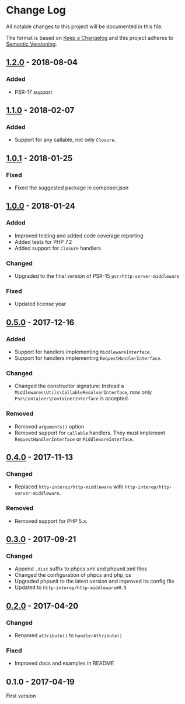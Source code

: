 # Change Log

All notable changes to this project will be documented in this file.

The format is based on [Keep a Changelog](http://keepachangelog.com/) 
and this project adheres to [Semantic Versioning](http://semver.org/).

## [1.2.0] - 2018-08-04

### Added

- PSR-17 support

## [1.1.0] - 2018-02-07

### Added

- Support for any callable, not only `Closure`.

## [1.0.1] - 2018-01-25

### Fixed

- Fixed the suggested package in composer.json

## [1.0.0] - 2018-01-24

### Added

- Improved testing and added code coverage reporting
- Added tests for PHP 7.2
- Added support for `Closure` handlers

### Changed

- Upgraded to the final version of PSR-15 `psr/http-server-middleware`

### Fixed

- Updated license year

## [0.5.0] - 2017-12-16

### Added

- Support for handlers implementing `MiddlewareInterface`.
- Support for handlers implementing `RequestHandlerInterface`.

### Changed

- Changed the constructor signature: Instead a `Middlewares\Utils\CallableResolverInterface`, now only `Psr\Container\ContainerInterface` is accepted.

### Removed

- Removed `arguments()` option
- Removed support for `callable` handlers. They must implement `RequestHandlerInterface` or `MiddlewareInterface`.

## [0.4.0] - 2017-11-13

### Changed

- Replaced `http-interop/http-middleware` with  `http-interop/http-server-middleware`.

### Removed

- Removed support for PHP 5.x.

## [0.3.0] - 2017-09-21

### Changed

- Append `.dist` suffix to phpcs.xml and phpunit.xml files
- Changed the configuration of phpcs and php_cs
- Upgraded phpunit to the latest version and improved its config file
- Updated to `http-interop/http-middleware#0.5`

## [0.2.0] - 2017-04-20

### Changed

- Renamed `attribute()` to `handlerAttribute()`

### Fixed

- Improved docs and examples in README

## 0.1.0 - 2017-04-19

First version


[1.2.0]: https://github.com/middlewares/request-handler/compare/v1.1.0...v1.2.0
[1.1.0]: https://github.com/middlewares/request-handler/compare/v1.0.1...v1.1.0
[1.0.1]: https://github.com/middlewares/request-handler/compare/v1.0.0...v1.0.1
[1.0.0]: https://github.com/middlewares/request-handler/compare/v0.5.0...v1.0.0
[0.5.0]: https://github.com/middlewares/request-handler/compare/v0.4.0...v0.5.0
[0.4.0]: https://github.com/middlewares/request-handler/compare/v0.3.0...v0.4.0
[0.3.0]: https://github.com/middlewares/request-handler/compare/v0.2.0...v0.3.0
[0.2.0]: https://github.com/middlewares/request-handler/compare/v0.1.0...v0.2.0
